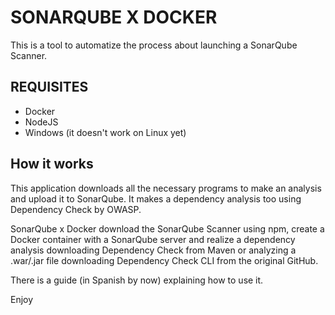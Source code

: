 # SONARQUBE X DOCKER

This is a tool to automatize the process about launching a SonarQube Scanner.

## REQUISITES
- Docker
- NodeJS
- Windows (it doesn't work on Linux yet)

## How it works

This application downloads all the necessary programs to make an analysis and upload it to SonarQube. It makes a dependency analysis too using Dependency Check by OWASP. 

SonarQube x Docker download the SonarQube Scanner using npm, create a Docker container with a SonarQube server and realize a dependency analysis downloading Dependency Check from Maven or analyzing a .war/.jar file downloading Dependency Check CLI from the original GitHub. 

There is a guide (in Spanish by now) explaining how to use it. 

Enjoy
